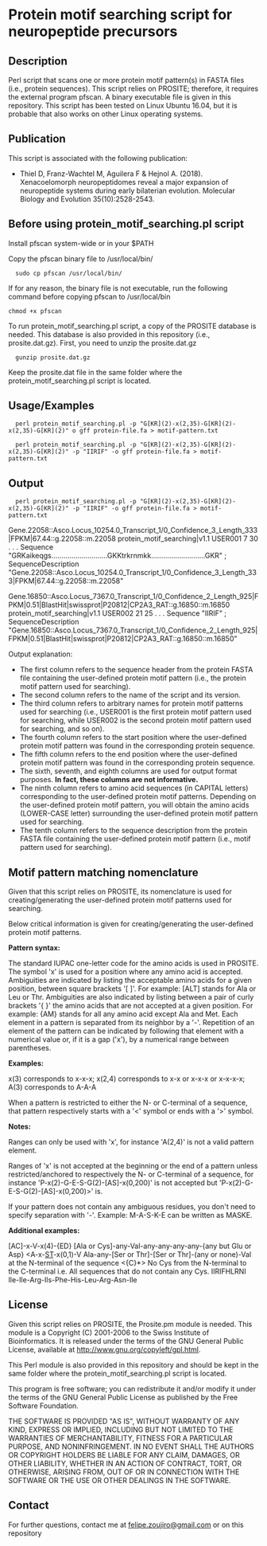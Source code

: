 # Protein motif searching script for neuropeptide precursors

## Description

Perl script that scans one or more protein motif pattern(s) in FASTA files (i.e., protein sequences). This script relies on PROSITE; therefore, it requires the external program pfscan. A binary executable file is given in this repository. This script has been tested on Linux Ubuntu 16.04, but it is probable that also works on other Linux operating systems.

## Publication

This script is associated with the following publication:

- Thiel D, Franz-Wachtel M, Aguilera F & Hejnol A. (2018). Xenacoelomorph neuropeptidomes reveal a major expansion of neuropeptide systems during early bilaterian evolution. Molecular Biology and Evolution 35(10):2528-2543.

## Before using protein_motif_searching.pl script

Install pfscan system-wide or in your $PATH

Copy the pfscan binary file to /usr/local/bin/

      sudo cp pfscan /usr/local/bin/

If for any reason, the binary file is not executable, run the following command before copying pfscan to /usr/local/bin

	chmod +x pfscan

To run protein_motif_searching.pl script, a copy of the PROSITE database is needed. This database is also provided in this repository (i.e., prosite.dat.gz). First, you need to unzip the prosite.dat.gz 

      gunzip prosite.dat.gz

Keep the prosite.dat file in the same folder where the protein_motif_searching.pl script is located. 

## Usage/Examples

      perl protein_motif_searching.pl -p "G[KR](2)-x(2,35)-G[KR](2)-x(2,35)-G[KR](2)" o gff protein-file.fa > motif-pattern.txt

      perl protein_motif_searching.pl -p "G[KR](2)-x(2,35)-G[KR](2)-x(2,35)-G[KR](2)" -p "IIRIF" -o gff protein-file.fa > motif-pattern.txt
      

## Output

      perl protein_motif_searching.pl -p "G[KR](2)-x(2,35)-G[KR](2)-x(2,35)-G[KR](2)" -p "IIRIF" -o gff protein-file.fa > motif-pattern.txt

Gene.22058::Asco.Locus_10254.0_Transcript_1/0_Confidence_3_Length_333|FPKM|67.44::g.22058::m.22058	protein_motif_searching|v1.1	USER001	7	30	.	.	.	Sequence "GRKaikeqgs............................GKKtrkrnmkk...........................GKR" ; SequenceDescription "Gene.22058::Asco.Locus_10254.0_Transcript_1/0_Confidence_3_Length_333|FPKM|67.44::g.22058::m.22058"

Gene.16850::Asco.Locus_7367.0_Transcript_1/0_Confidence_2_Length_925|FPKM|0.51|BlastHit|swissprot|P20812|CP2A3_RAT::g.16850::m.16850	protein_motif_searching|v1.1	USER002	21	25	.	.	.	Sequence "IIRIF" ; SequenceDescription "Gene.16850::Asco.Locus_7367.0_Transcript_1/0_Confidence_2_Length_925|FPKM|0.51|BlastHit|swissprot|P20812|CP2A3_RAT::g.16850::m.16850"

Output explanation:

- The first column refers to the sequence header from the protein FASTA file containing the user-defined protein motif pattern (i.e., the protein motif pattern used for searching).
- The second column refers to the name of the script and its version.
- The third column refers to arbitrary names for protein motif patterns used for searching (i.e., USER001 is the first protein motif pattern used for searching, while USER002 is the second protein motif pattern used for searching, and so on).
- The fourth column refers to the start position where the user-defined protein motif pattern was found in the corresponding protein sequence.
- The fifth column refers to the end position where the user-defined protein motif pattern was found in the corresponding protein sequence.
- The sixth, seventh, and eighth columns are used for output format purposes. **In fact, these columns are not informative.**
- The ninth column refers to amino acid sequences (in CAPITAL letters) corresponding to the user-defined protein motif patterns. Depending on the user-defined protein motif pattern, you will obtain the amino acids (LOWER-CASE letter) surrounding the user-defined protein motif pattern used for searching.
- The tenth column refers to the sequence description from the protein FASTA file containing the user-defined protein motif pattern (i.e., motif pattern used for searching).

## Motif pattern matching nomenclature

Given that this script relies on PROSITE, its nomenclature is used for creating/generating the user-defined protein motif patterns used for searching.

Below critical information is given for creating/generating the user-defined protein motif patterns.

**Pattern syntax:**

The standard IUPAC one-letter code for the amino acids is used in PROSITE.
The symbol 'x' is used for a position where any amino acid is accepted.
Ambiguities are indicated by listing the acceptable amino acids for a given position, between square brackets '[ ]'. For example: [ALT] stands for Ala or Leu or Thr.
Ambiguities are also indicated by listing between a pair of curly brackets '{ }' the amino acids that are not accepted at a given position. For example: {AM} stands for all any amino acid except Ala and Met.
Each element in a pattern is separated from its neighbor by a '-'.
Repetition of an element of the pattern can be indicated by following that element with a numerical value or, if it is a gap ('x'), by a numerical range between parentheses. 

**Examples:**

x(3) corresponds to x-x-x; x(2,4) corresponds to x-x or x-x-x or x-x-x-x; A(3) corresponds to A-A-A

When a pattern is restricted to either the N- or C-terminal of a sequence, that pattern respectively starts with a '<' symbol or ends with a '>' symbol. 

**Notes:**

Ranges can only be used with 'x', for instance 'A(2,4)' is not a valid pattern element.

Ranges of 'x' is not accepted at the beginning or the end of a pattern unless restricted/anchored to respectively the N- or C-terminal of a sequence, for instance 'P-x(2)-G-E-S-G(2)-[AS]-x(0,200)' is not accepted but 'P-x(2)-G-E-S-G(2)-[AS]-x(0,200)>' is.

If your pattern does not contain any ambiguous residues, you don't need to specify separation with '-'. 
Example: M-A-S-K-E can be written as MASKE. 

**Additional examples:**

[AC]-x-V-x(4)-{ED}	[Ala or Cys]-any-Val-any-any-any-any-{any but Glu or Asp}
<A-x-[ST](2)-x(0,1)-V	Ala-any-[Ser or Thr]-[Ser or Thr]-(any or none)-Val at the N-terminal of the sequence
<{C}*>	No Cys from the N-terminal to the C-terminal 
i.e. All sequences that do not contain any Cys.
IIRIFHLRNI	Ile-Ile-Arg-Ils-Phe-His-Leu-Arg-Asn-Ile

## License

Given this script relies on PROSITE, the Prosite.pm module is needed. This module is a Copyright (C) 2001-2006 to the Swiss Institute of Bioinformatics. It is released under the terms of the GNU General Public License, available at http://www.gnu.org/copyleft/gpl.html. 

This Perl module is also provided in this repository and should be kept in the same folder where the protein_motif_searching.pl script is located.

This program is free software; you can redistribute it and/or modify it under the terms of the GNU General Public License as published by the Free Software Foundation.

THE SOFTWARE IS PROVIDED "AS IS", WITHOUT WARRANTY OF ANY KIND, EXPRESS OR IMPLIED, INCLUDING BUT NOT LIMITED TO THE WARRANTIES OF MERCHANTABILITY, FITNESS FOR A PARTICULAR PURPOSE, AND NONINFRINGEMENT. IN NO EVENT SHALL THE AUTHORS OR COPYRIGHT HOLDERS BE LIABLE 
FOR ANY CLAIM, DAMAGES, OR OTHER LIABILITY, WHETHER IN AN ACTION OF CONTRACT, TORT, OR OTHERWISE, ARISING FROM, OUT OF OR IN CONNECTION WITH THE SOFTWARE OR THE USE OR OTHER DEALINGS IN THE SOFTWARE.

## Contact

For further questions, contact me at felipe.zoujiro@gmail.com or on this repository
